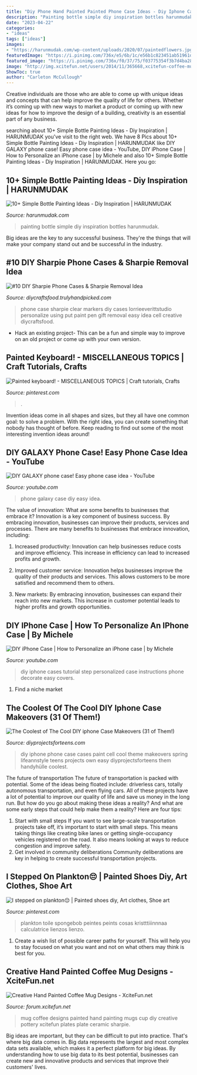 ```yaml
---
title: "Diy Phone Hand Painted Painted Phone Case Ideas - Diy Iphone Cases Tutorial Step Personalized Case Instructions Phone Decorate Easy Covers"
description: "Painting bottle simple diy inspiration bottles harunmudak"
date: "2023-04-22"
categories:
- "ideas"
tags: ["ideas"]
images:
- "https://harunmudak.com/wp-content/uploads/2020/07/paintedflowers.jpg"
featuredImage: "https://i.pinimg.com/736x/e5/6b/1c/e56b1c823451ab51961d7aa778f61add.jpg"
featured_image: "https://i.pinimg.com/736x/f0/37/75/f03775354f3b7d4ba2880b5a920726fa--computer-keyboard-wanna.jpg"
image: "http://img.xcitefun.net/users/2014/11/365668,xcitefun-coffee-mug-designs-9.jpg"
ShowToc: true
author: "Carleton McCullough"
---
```



Creative individuals are those who are able to come up with unique ideas and concepts that can help improve the quality of life for others. Whether it’s coming up with new ways to market a product or coming up with new ideas for how to improve the design of a building, creativity is an essential part of any business.

	

		
searching about 10+ Simple Bottle Painting Ideas - Diy Inspiration | HARUNMUDAK you've visit to the right web. We have 8 Pics about 10+ Simple Bottle Painting Ideas - Diy Inspiration | HARUNMUDAK like DIY GALAXY phone case! Easy phone case idea - YouTube, DIY iPhone Case | How to Personalize an iPhone case | by Michele and also 10+ Simple Bottle Painting Ideas - Diy Inspiration | HARUNMUDAK. Here you go:
		
    
## 10+ Simple Bottle Painting Ideas - Diy Inspiration | HARUNMUDAK

<img loading=lazy src="https://harunmudak.com/wp-content/uploads/2020/07/paintedflowers.jpg" onerror="this.onerror=null;this.src='https://tse2.mm.bing.net/th?id=OIP.vzbRhBuOPiXM21XhiEsuiQHaJ4&amp;pid=15.1';" alt="10+ Simple Bottle Painting Ideas - Diy Inspiration | HARUNMUDAK">

_Source: harunmudak.com_

>painting bottle simple diy inspiration bottles harunmudak. 

	

Big ideas are the key to any successful business. They're the things that will make your company stand out and be successful in the industry.

    
## #10 DIY Sharpie Phone Cases &amp; Sharpie Removal Idea

<img loading=lazy src="http://diycraftsfood.trulyhandpicked.com/wp-content/uploads/2017/04/Clear-phone-case-.jpg" onerror="this.onerror=null;this.src='https://tse3.mm.bing.net/th?id=OIP.jBzo4xG4mCDtXaDqVDzgmAHaHa&amp;pid=15.1';" alt="#10 DIY Sharpie Phone Cases &amp; Sharpie Removal Idea">

_Source: diycraftsfood.trulyhandpicked.com_

>phone case sharpie clear markers diy cases lorrieeverittstudio personalize using put paint pen gift removal easy idea cell creative diycraftsfood. 

	

- Hack an existing project- This can be a fun and simple way to improve on an old project or come up with your own version.

    
## Painted Keyboard! - MISCELLANEOUS TOPICS | Craft Tutorials, Crafts

<img loading=lazy src="https://i.pinimg.com/736x/f0/37/75/f03775354f3b7d4ba2880b5a920726fa--computer-keyboard-wanna.jpg" onerror="this.onerror=null;this.src='https://tse1.mm.bing.net/th?id=OIP.mBTlmvmUHoTWLcKujhR2fAHaFj&amp;pid=15.1';" alt="Painted keyboard! - MISCELLANEOUS TOPICS | Craft tutorials, Crafts">

_Source: pinterest.com_

>. 

	

Invention ideas come in all shapes and sizes, but they all have one common goal: to solve a problem. With the right idea, you can create something that nobody has thought of before. Keep reading to find out some of the most interesting invention ideas around!

    
## DIY GALAXY Phone Case! Easy Phone Case Idea - YouTube

<img loading=lazy src="https://i.ytimg.com/vi/FMg30PvquV0/maxresdefault.jpg" onerror="this.onerror=null;this.src='https://tse4.mm.bing.net/th?id=OIP.zGueGEfw9h8PyTpnJfgqKwHaEK&amp;pid=15.1';" alt="DIY GALAXY phone case! Easy phone case idea - YouTube">

_Source: youtube.com_

>phone galaxy case diy easy idea. 

	

The value of innovation: What are some benefits to businesses that embrace it?
Innovation is a key component of business success. By embracing innovation, businesses can improve their products, services and processes. There are many benefits to businesses that embrace innovation, including: 
1. Increased productivity: Innovation can help businesses reduce costs and improve efficiency. This increase in efficiency can lead to increased profits and growth.

2. Improved customer service: Innovation helps businesses improve the quality of their products and services. This allows customers to be more satisfied and recommend them to others.

3. New markets: By embracing innovation, businesses can expand their reach into new markets. This increase in customer potential leads to higher profits and growth opportunities.

    
## DIY IPhone Case | How To Personalize An IPhone Case | By Michele

<img loading=lazy src="https://i.ytimg.com/vi/-DNhJ71A7PI/maxresdefault.jpg" onerror="this.onerror=null;this.src='https://tse4.mm.bing.net/th?id=OIP.ENYaiC05QWfvYvGYTSAb9gHaEK&amp;pid=15.1';" alt="DIY iPhone Case | How to Personalize an iPhone case | by Michele">

_Source: youtube.com_

>diy iphone cases tutorial step personalized case instructions phone decorate easy covers. 

	

1. Find a niche market 

    
## The Coolest Of The Cool DIY Iphone Case Makeovers (31 Of Them!)

<img loading=lazy src="http://diyprojectsforteens.com/wp-content/uploads/2016/09/pinterest-paint-444x1024.jpg" onerror="this.onerror=null;this.src='https://tse4.mm.bing.net/th?id=OIP.FS5VopAhyK2h2wu-bOH-PgHaRE&amp;pid=15.1';" alt="The Coolest of The Cool DIY iphone Case Makeovers (31 of Them!)">

_Source: diyprojectsforteens.com_

>diy iphone phone case cases paint cell cool theme makeovers spring lifeannstyle teens projects own easy diyprojectsforteens them handyhülle coolest. 

	

The future of transportation
The future of transportation is packed with potential. Some of the ideas being floated include: driverless cars, totally autonomous transportation, and even flying cars. All of these projects have a lot of potential to improve our quality of life and save us money in the long run. But how do you go about making these ideas a reality? And what are some early steps that could help make them a reality? Here are four tips: 
1. Start with small steps 
If you want to see large-scale transportation projects take off, it’s important to start with small steps. This means taking things like creating bike lanes or getting single-occupancy vehicles registered on the road. It also means looking at ways to reduce congestion and improve safety. 
2. Get involved in community deliberations 
Community deliberations are key in helping to create successful transportation projects.

    
## I Stepped On Plankton😔 | Painted Shoes Diy, Art Clothes, Shoe Art

<img loading=lazy src="https://i.pinimg.com/736x/e5/6b/1c/e56b1c823451ab51961d7aa778f61add.jpg" onerror="this.onerror=null;this.src='https://tse1.mm.bing.net/th?id=OIP.5oKzz2P9fO9cJThGq4C4LAHaNJ&amp;pid=15.1';" alt="I stepped on plankton😔 | Painted shoes diy, Art clothes, Shoe art">

_Source: pinterest.com_

>plankton toile spongebob peintes peints cosas kristttiiinnnaa calculatrice lienzos lienzo. 

	

1. Create a wish list of possible career paths for yourself. This will help you to stay focused on what you want and not on what others may think is best for you. 

    
## Creative Hand Painted Coffee Mug Designs - XciteFun.net

<img loading=lazy src="http://img.xcitefun.net/users/2014/11/365668,xcitefun-coffee-mug-designs-9.jpg" onerror="this.onerror=null;this.src='https://tse3.mm.bing.net/th?id=OIP.pORSmvCC342gUAtQRbQUeQHaHO&amp;pid=15.1';" alt="Creative Hand Painted Coffee Mug Designs - XciteFun.net">

_Source: forum.xcitefun.net_

>mug coffee designs painted hand painting mugs cup diy creative pottery xcitefun plates plate ceramic sharpie. 

	

Big ideas are important, but they can be difficult to put into practice. That's where big data comes in. Big data represents the largest and most complex data sets available, which makes it a perfect platform for big ideas. By understanding how to use big data to its best potential, businesses can create new and innovative products and services that improve their customers' lives.

